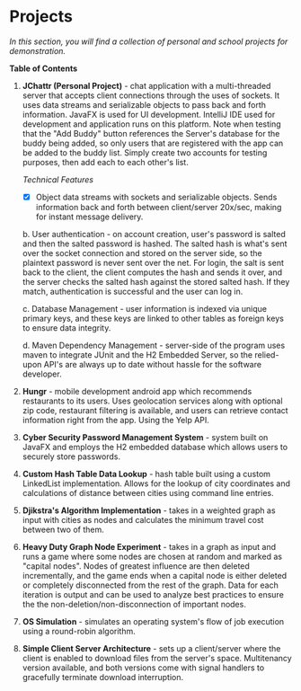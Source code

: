 # Projects

*In this section, you will find a collection of personal and school projects for demonstration.*

**Table of Contents**
1. **JChattr (Personal Project)** - chat application with a multi-threaded server that accepts client connections through the uses of sockets. It uses data streams and serializable objects to pass back and forth information. JavaFX is used for UI development. IntelliJ IDE used for development and application runs on this platform. Note when testing that the "Add Buddy" button references the Server's database for the buddy being added, so only users that are registered with the app can be added to the buddy list. Simply create two accounts for testing purposes, then add each to each other's list.

      *Technical Features*
    
      - [x] Object data streams with sockets and serializable objects. Sends information back and forth between client/server 20x/sec, making for instant message delivery.

      b. User authentication - on account creation, user's password is salted and then the salted password is hashed. The salted hash is what's sent over the socket connection and stored on the server side, so the plaintext password is never sent over the net. For login, the salt is sent back to the client, the client computes the hash and sends it over, and the server checks the salted hash against the stored salted hash. If they match, authentication is successful and the user can log in.

      c. Database Management - user information is indexed via unique primary keys, and these keys are linked to other tables as foreign keys to ensure data integrity.

      d. Maven Dependency Management - server-side of the program uses maven to integrate JUnit and the H2 Embedded Server, so the relied-upon API's are always up to date without hassle for the software developer.

2. **Hungr** - mobile development android app which recommends restaurants to its users. Uses geolocation services along with optional zip code, restaurant filtering is available, and users can retrieve contact information right from the app. Using the Yelp API.
3. **Cyber Security Password Management System** - system built on JavaFX and employs the H2 embedded database which allows users to securely store passwords.
4. **Custom Hash Table Data Lookup** - hash table built using a custom LinkedList implementation. Allows for the lookup of city coordinates and calculations of distance between cities using command line entries.
5. **Djikstra's Algorithm Implementation** - takes in a weighted graph as input with cities as nodes and calculates the minimum travel cost between two of them.
6. **Heavy Duty Graph Node Experiment** - takes in a graph as input and runs a game where some nodes are chosen at random and marked as "capital nodes". Nodes of greatest influence are then deleted incrementally, and the game ends when a capital node is either deleted or completely disconnected from the rest of the graph. Data for each iteration is output and can be used to analyze best practices to ensure the the non-deletion/non-disconnection of important nodes.
7. **OS Simulation** - simulates an operating system's flow of job execution using a round-robin algorithm.
8. **Simple Client Server Architecture** - sets up a client/server where the client is enabled to download files from the server's space. Multitenancy version available, and both versions come with signal handlers to gracefully terminate download interruption.

